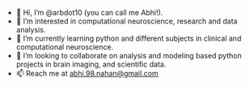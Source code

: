 - 👋 Hi, I’m @arbdot10 (you can call me Abhi!).
- 👀 I’m interested in computational neuroscience, research and data analysis.
- 🌱 I’m currently learning python and different subjects in clinical and computational neuroscience.
- 💞️ I’m looking to collaborate on analysis and modeling based python projects in brain imaging, and scientific data.
- 📫 Reach me at abhi.98.nahan@gmail.com
